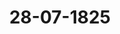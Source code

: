 ---  
schema: default  
title: 28-07-1825  
organization: Team Charlie  
notes: "<p>Description</p><p>Reunzehnte Siz ung.

Geschehen, Frankfurt den 28. Juli 1825.

In Gegenwart

eerinderwegehene Sizung verisieden</p><p>§.84</p><p>Einreichungs-Protokoll.

er die heutigen Verhandlungen wurden drei Separat-Protokolle und eine Registratur

Die Eingaben

um. 52, eingereicht am 25. dieses Monats, von J. W. Remy vahier, erneuertes

Besuch in Betreff seiner Forderung für Lieferung in die Festung Ehrenbreit

stein.

um. 63, einger. am 28. d. M., von Dr. Jassoy dahier, als substituirten Anwalt

der Prinzessin Berkeley, Witwe des letzten Markgrafen von Ansbach und

Baireuth, Erinnerungsgesuch in Betreff einer jährlichen Witthumbforde-

rung.

nn an die Commissionen, wohin sie gehören, abgegeben.

Folgen die Unterschriften.</p>"  
resources:  
- format: png  
  name: Page78[0-84].png  
  url: ../../Protokolle_BV_17_1825/28-07-1825/Page78[0-84].png  
category:   
  - Protokolle_BV_17_1825  
maintainer: Tao Luo  
maintainer_email: t.luo.21@abdn.ac.uk  
---